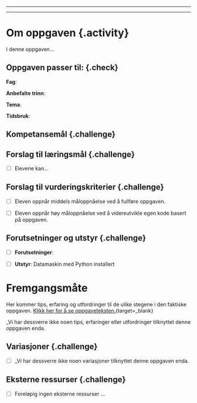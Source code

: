 
---

---


# Om oppgaven {.activity}

I denne oppgaven...


## Oppgaven passer til: {.check}

 __Fag__: 

 __Anbefalte trinn__:

 __Tema__: 

 __Tidsbruk__: 


 ## Kompetansemål {.challenge}

 


 ## Forslag til læringsmål {.challenge}

 - [ ]  Elevene kan...


 ## Forslag til vurderingskriterier {.challenge}

 - [ ] Eleven oppnår middels måloppnåelse ved å fullføre oppgaven.

 - [ ] Eleven oppnår høy måloppnåelse ved å videreutvikle egen kode basert på oppgaven. 

 
 ## Forutsetninger og utstyr {.challenge}

 - [ ]  __Forutsetninger__: 

 - [ ]  __Utstyr__: Datamaskin med Python installert


 # Fremgangsmåte

 Her kommer tips, erfaring og utfordringer til de ulike stegene i den faktiske oppgaven. [Klikk her for å se oppgaveteksten.](../OPPGAVENAVN/OPPGAVENAVN.html){target=_blank}

 _Vi har dessverre ikke noen tips, erfaringer eller utfordringer tilknyttet denne oppgaven enda.


 ## Variasjoner {.challenge}


 - [ ]  _Vi har dessverre ikke noen variasjoner tilknyttet denne oppgaven enda.


 ## Eksterne ressurser {.challenge}

 - [ ] Foreløpig ingen eksterne ressurser ...

